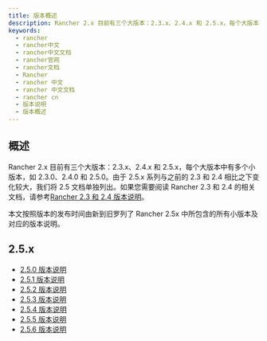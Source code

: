 ```yaml
---
title: 版本概述
description: Rancher 2.x 目前有三个大版本：2.3.x、2.4.x 和 2.5.x，每个大版本中有多个小版本，如 2.3.0、2.4.0 和 2.5.0。本文按照版本的发布时间由新到旧罗列了 Rancher 2.3.x、2.4.x 和 2.5.x 中所包含的所有小版本及对应的版本说明。
keywords:
  - rancher
  - rancher中文
  - rancher中文文档
  - rancher官网
  - rancher文档
  - Rancher
  - rancher 中文
  - rancher 中文文档
  - rancher cn
  - 版本说明
  - 版本概述
---
```


## 概述

Rancher 2.x 目前有三个大版本：2.3.x、2.4.x 和 2.5.x，每个大版本中有多个小版本，如 2.3.0、2.4.0 和 2.5.0。由于 2.5.x 系列与之前的 2.3 和 2.4 相比之下变化较大，我们将 2.5 文档单独列出。如果您需要阅读 Rancher 2.3 和 2.4 的相关文档，请参考[Rancher 2.3 和 2.4 版本说明](/docs/rancher2/_index)。

本文按照版本的发布时间由新到旧罗列了 Rancher 2.5x 中所包含的所有小版本及对应的版本说明。

## 2.5.x

- [2.5.0 版本说明](/docs/rancher2.5/releases/v2.5.0)
- [2.5.1 版本说明](/docs/rancher2.5/releases/v2.5.1)
- [2.5.2 版本说明](/docs/rancher2.5/releases/v2.5.2)
- [2.5.3 版本说明](/docs/rancher2.5/releases/v2.5.3)
- [2.5.4 版本说明](/docs/rancher2.5/releases/v2.5.4)
- [2.5.5 版本说明](/docs/rancher2.5/releases/v2.5.5)
- [2.5.6 版本说明](/docs/rancher2.5/releases/v2.5.6)

